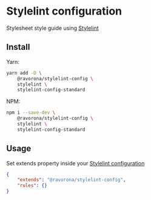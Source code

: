 # Stylelint configuration
Stylesheet style guide using [Stylelint](https://stylelint.io)

## Install
Yarn:
```bash
yarn add -D \
    @ravorona/stylelint-config \
    stylelint \
    stylelint-config-standard
```
NPM:
```bash
npm i --save-dev \
    @ravorona/stylelint-config \
    stylelint \
    stylelint-config-standard
```

## Usage
Set extends property inside your [Stylelint configuration](https://stylelint.io/user-guide/configure)
```json
{
    "extends": "@ravorona/stylelint-config",
    "rules": {}
}
```
